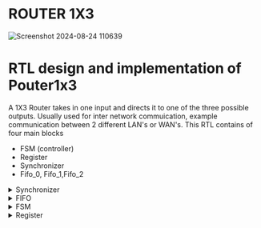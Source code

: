 # ROUTER 1X3

![Screenshot 2024-08-24 110639](https://github.com/user-attachments/assets/3274eaaf-2d43-407e-ab5c-1e0edfd2a76d)

# RTL design and implementation of Pouter1x3
 A 1X3 Router takes in one input and directs it to one of the three possible outputs. Usually used 
 for inter network commuication, example communication between 2 different LAN's or WAN's.
 This RTL contains of four main blocks 
 * FSM (controller)
 * Register
 * Synchronizer
 * Fifo_0, Fifo_1,Fifo_2

</details><details>
<summary>  Synchronizer
</summary>
Function: A synchronizer is used to manage the transition of data between different clock 
 domains. This is crucial in designs where different parts of the system operate on different 
 clocks.
Placement: The synchronizer would be placed between the FIFO and the routing logic to ensure 
 that data is safely transferred between the input and the output paths.

</details><details>
<summary>  FIFO
</summary>
Function: FIFO buffers are used to temporarily store data. In a router, they can be used to 
 handle bursts of data or to synchronize data transfers between components operating at 
 different clock speeds.
Placement: In the 1x3 router design, you might have a FIFO at the input to buffer incoming 
 data and possibly another FIFO before each output channel to buffer outgoing data.

</details><details>
<summary>  FSM
</summary>

Function: The FSM generates control signals that dictate the operation of various components within the router, such as the Register, Synchronizer, and FIFOs.
Purpose: These control signals ensure that data is correctly processed, routed, and stored in the appropriate FIFO based on the current state of the router.




</details><details>
<summary>  Register
</summary>

Function: Registers are used to store control signals, routing decisions, or intermediate data. They can hold the state of the router or store routing decisions.
Placement: Registers can be placed within the routing logic to hold the decision of which output to send the data to or to hold the data temporarily during routing.
